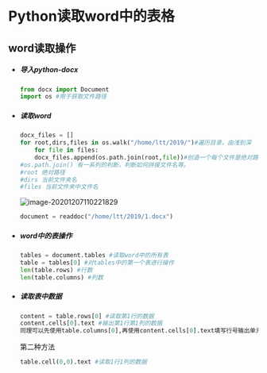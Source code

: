# Python读取word中的表格

## word读取操作

- ##### 导入python-docx

  ```python 
  from docx import Document
  import os #用于获取文件路径
  ```

- ##### 读取word
	
	```python
	docx_files = []
	for root,dirs,files in os.walk("/home/ltt/2019/")#遍历目录，由浅到深
		for file in files:
        docx_files.append(os.path.join(root,file))#创造一个每个文件是绝对路径文件名的列表
	#os.path.join() 有一系列的判断，判断如何拼接文件名等。
	#root 绝对路径
	#dirs 当前文件夹名
	#files 当前文件夹中文件名
	```
	
	 ![image-20201207110221829](image-20201207110221829.png)
	
	
	```python
	document = readdoc("/home/ltt/2019/1.docx")
	```
	
- ##### word中的表操作

	```python
	tables = document.tables #读取word中的所有表
	table = tables[0] #对tables中的第一个表进行操作
	len(table.rows) #行数
	len(table.columns) #列数
	```

- ##### 读取表中数据

	```python
	content = table.rows[0] #读取第1行的数据
	content.cells[0].text #输出第1行第1列的数据
	同理可以先使用table.columns[0],再使用content.cells[0].text填写行号输出单元格内容。
	```
	
	第二种方法
	
	```python
	table.cell(0,0).text #读取1行1列的数据
	```
	
	